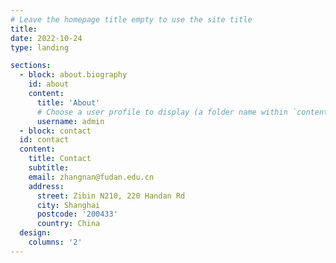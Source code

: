 ```yaml
---
# Leave the homepage title empty to use the site title
title:
date: 2022-10-24
type: landing

sections:
  - block: about.biography
    id: about
    content:
      title: 'About'
      # Choose a user profile to display (a folder name within `content/authors/`)
      username: admin
  - block: contact
  id: contact
  content:
    title: Contact
    subtitle:
    email: zhangnan@fudan.edu.cn
    address:
      street: Zibin N210, 220 Handan Rd
      city: Shanghai
      postcode: '200433'
      country: China
  design:
    columns: '2'
---
```

